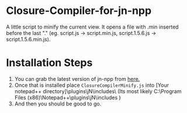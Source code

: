 # Closure-Compiler-for-jn-npp
A little script to minify the current view.
It opens a file with .min inserted before the last "." (eg. script.js -> script.min.js, script.1.5.6.js -> script.1.5.6.min.js).

# Installation Steps
1. You can grab the latest version of jn-npp from [here.](https://github.com/sieukrem/jn-npp-plugin/releases)
2. Once that is installed place `ClosureCompilerMinify.js` into [Your notepad++ directory]\plugins\jN\includes\ (Its most likely C:\Program Files (x86)\Notepad++\plugins\jN\includes )
3. And then you should be good to go.
